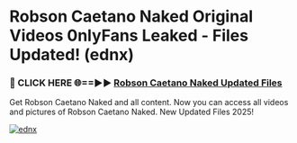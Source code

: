 # Robson Caetano Naked Original Videos 0nlyFans Leaked - Files Updated! (ednx)

<h3>🔴 CLICK HERE 🌐==►► <a href="https://tinyurl.com/up5wt9bj" rel="nofollow">Robson Caetano Naked Updated Files</a></h3>

Get Robson Caetano Naked and all content. Now you can access all videos and pictures of Robson Caetano Naked. New Updated Files 2025!

[![ednx](https://i.imgur.com/ABiUzMV.gif)](https://tinyurl.com/up5wt9bj)

